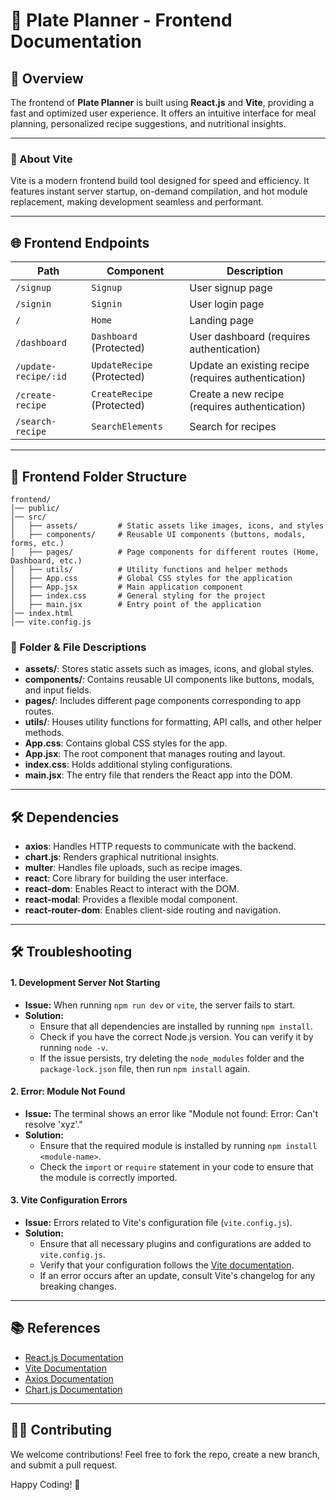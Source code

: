 # 🎨 Plate Planner - Frontend Documentation

## 📌 Overview

The frontend of **Plate Planner** is built using **React.js** and **Vite**, providing a fast and optimized user experience. It offers an intuitive interface for meal planning, personalized recipe suggestions, and nutritional insights.

---

### 🚀 About Vite

Vite is a modern frontend build tool designed for speed and efficiency. It features instant server startup, on-demand compilation, and hot module replacement, making development seamless and performant.

---

## 🌐 Frontend Endpoints

| Path                 | Component                  | Description                                         |
| -------------------- | -------------------------- | --------------------------------------------------- |
| `/signup`            | `Signup`                   | User signup page                                    |
| `/signin`            | `Signin`                   | User login page                                     |
| `/`                  | `Home`                     | Landing page                                        |
| `/dashboard`         | `Dashboard` (Protected)    | User dashboard (requires authentication)            |
| `/update-recipe/:id` | `UpdateRecipe` (Protected) | Update an existing recipe (requires authentication) |
| `/create-recipe`     | `CreateRecipe` (Protected) | Create a new recipe (requires authentication)       |
| `/search-recipe`     | `SearchElements`           | Search for recipes                                  |

---

## 📂 Frontend Folder Structure

```
frontend/
│── public/
│── src/
│   ├── assets/         # Static assets like images, icons, and styles
│   ├── components/     # Reusable UI components (buttons, modals, forms, etc.)
│   ├── pages/          # Page components for different routes (Home, Dashboard, etc.)
│   ├── utils/          # Utility functions and helper methods
│   ├── App.css         # Global CSS styles for the application
│   ├── App.jsx         # Main application component
│   ├── index.css       # General styling for the project
│   ├── main.jsx        # Entry point of the application
│── index.html
│── vite.config.js
```

### 📂 Folder & File Descriptions

- **assets/**: Stores static assets such as images, icons, and global styles.
- **components/**: Contains reusable UI components like buttons, modals, and input fields.
- **pages/**: Includes different page components corresponding to app routes.
- **utils/**: Houses utility functions for formatting, API calls, and other helper methods.
- **App.css**: Contains global CSS styles for the app.
- **App.jsx**: The root component that manages routing and layout.
- **index.css**: Holds additional styling configurations.
- **main.jsx**: The entry file that renders the React app into the DOM.

---

## 🛠️ Dependencies

- **axios**: Handles HTTP requests to communicate with the backend.
- **chart.js**: Renders graphical nutritional insights.
- **multer**: Handles file uploads, such as recipe images.
- **react**: Core library for building the user interface.
- **react-dom**: Enables React to interact with the DOM.
- **react-modal**: Provides a flexible modal component.
- **react-router-dom**: Enables client-side routing and navigation.

---

## 🛠️ Troubleshooting

#### 1. **Development Server Not Starting**

- **Issue:** When running `npm run dev` or `vite`, the server fails to start.
- **Solution:**
  - Ensure that all dependencies are installed by running `npm install`.
  - Check if you have the correct Node.js version. You can verify it by running `node -v`.
  - If the issue persists, try deleting the `node_modules` folder and the `package-lock.json` file, then run `npm install` again.

#### 2. **Error: Module Not Found**

- **Issue:** The terminal shows an error like "Module not found: Error: Can't resolve 'xyz'."
- **Solution:**
  - Ensure that the required module is installed by running `npm install <module-name>`.
  - Check the `import` or `require` statement in your code to ensure that the module is correctly imported.

#### 3. **Vite Configuration Errors**

- **Issue:** Errors related to Vite's configuration file (`vite.config.js`).
- **Solution:**
  - Ensure that all necessary plugins and configurations are added to `vite.config.js`.
  - Verify that your configuration follows the [Vite documentation](https://vitejs.dev/config/).
  - If an error occurs after an update, consult Vite's changelog for any breaking changes.

---

## 📚 References

- [React.js Documentation](https://react.dev/reference/react)
- [Vite Documentation](http://vite.dev/guide/)
- [Axios Documentation](https://axios-http.com/docs/intro)
- [Chart.js Documentation](https://www.chartjs.org/docs/latest/)

---

## 👨‍💻 Contributing

We welcome contributions! Feel free to fork the repo, create a new branch, and submit a pull request.

Happy Coding! 🚀
